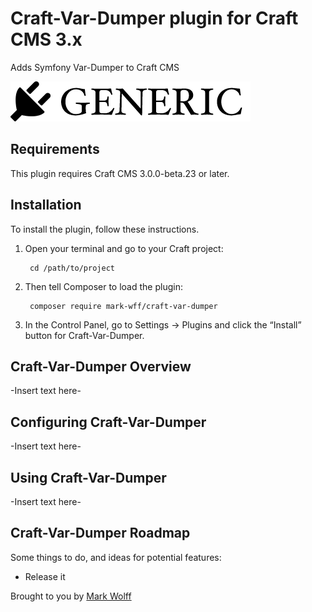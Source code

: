 # Craft-Var-Dumper plugin for Craft CMS 3.x

Adds Symfony Var-Dumper to Craft CMS

![Screenshot](resources/img/plugin-logo.png)

## Requirements

This plugin requires Craft CMS 3.0.0-beta.23 or later.

## Installation

To install the plugin, follow these instructions.

1. Open your terminal and go to your Craft project:

        cd /path/to/project

2. Then tell Composer to load the plugin:

        composer require mark-wff/craft-var-dumper

3. In the Control Panel, go to Settings → Plugins and click the “Install” button for Craft-Var-Dumper.

## Craft-Var-Dumper Overview

-Insert text here-

## Configuring Craft-Var-Dumper

-Insert text here-

## Using Craft-Var-Dumper

-Insert text here-

## Craft-Var-Dumper Roadmap

Some things to do, and ideas for potential features:

* Release it

Brought to you by [Mark Wolff](https://github.com/mark-wff)

